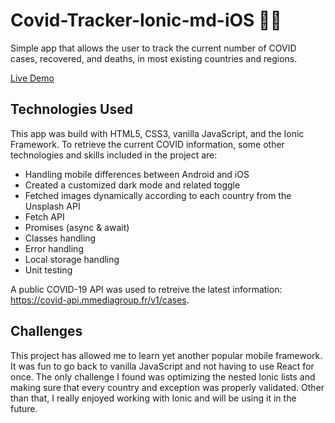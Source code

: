 # Covid-Tracker-Ionic-md-iOS 🦠😷
Simple app that allows the user to track the current number of COVID cases, recovered, and deaths, in most existing countries and regions.

[Live Demo](https://www.francescogruosso.xyz/covid/app)


## Technologies Used
This app was build with HTML5, CSS3, vanilla JavaScript, and the Ionic Framework.
To retrieve the current COVID information, some other technologies and skills included in the project are:

- Handling mobile differences between Android and iOS
- Created a customized dark mode and related toggle
- Fetched images dynamically according to each country from the Unsplash API
- Fetch API
- Promises (async & await)
- Classes handling
- Error handling
- Local storage handling
- Unit testing

A public COVID-19 API was used to retreive the latest information: https://covid-api.mmediagroup.fr/v1/cases.

## Challenges
This project has allowed me to learn yet another popular mobile framework.
It was fun to go back to vanilla JavaScript and not having to use React for once.
The only challenge I found was optimizing the nested Ionic lists and making sure that every country and exception was properly validated. Other than that, I really enjoyed working with Ionic and will be using it in the future. 
